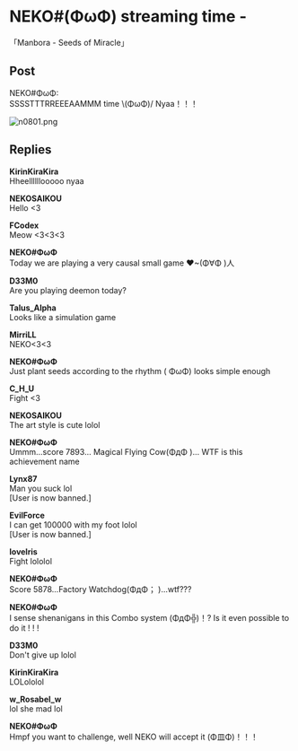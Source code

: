 # NEKO#(ΦωΦ) streaming time -
「Manbora - Seeds of Miracle」
## Post
NEKO#ΦωΦ:<br>
SSSSTTTRREEEAAMMM time \\(ΦωΦ)/ Nyaa！！！

![n0801.png](\attachments\n0801.png)
## Replies
**KirinKiraKira**<br>
Hheellllllooooo nyaa

**NEKOSAIKOU**<br>
Hello <3

**FCodex**<br>
Meow <3<3<3

**NEKO#ΦωΦ**<br>
Today we are playing a very causal small game ♥~(Φ∀Φ  )人

**D33M0**<br>
Are you playing deemon today?

**Talus_Alpha**<br>
Looks like a simulation game

**MirriLL**<br>
NEKO<3<3

**NEKO#ΦωΦ**<br>
Just plant seeds according to the rhythm (  ΦωΦ) looks simple enough

**C_H_U**<br>
Fight <3

**NEKOSAIKOU**<br>
The art style is cute lolol

**NEKO#ΦωΦ**<br>
Ummm...score 7893... Magical Flying Cow(ΦдΦ )... WTF is this achievement name

**Lynx87**<br>
Man you suck lol<br>
[User is now banned.]

**EvilForce**<br>
I can get 100000 with my foot lolol <br>
[User is now banned.]

**loveIris**<br>
Fight  lololol

**NEKO#ΦωΦ**<br>
Score 5878...Factory Watchdog(ΦдΦ； )...wtf???

**NEKO#ΦωΦ**<br>
I sense shenanigans in this Combo system (ΦдΦ╬)！? Is it even possible to do it ! ! !

**D33M0**<br>
Don't give up lolol

**KirinKiraKira**<br>
LOLololol

**w_Rosabel_w**<br>
lol she mad lol

**NEKO#ΦωΦ**<br>
Hmpf you want to challenge, well NEKO will accept it (Φ皿Φ)！！！


